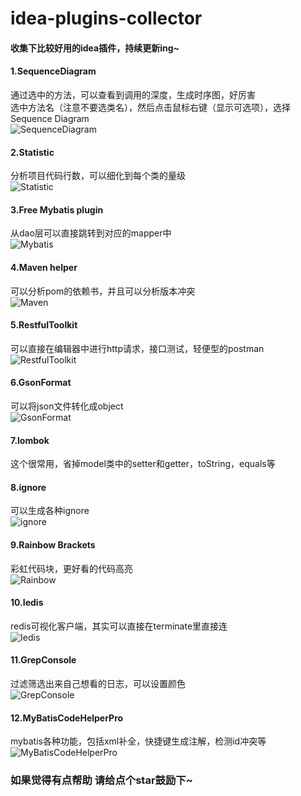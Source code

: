 # idea-plugins-collector
#### 收集下比较好用的idea插件，持续更新ing~
#### 1.SequenceDiagram
通过选中的方法，可以查看到调用的深度，生成时序图，好厉害  
选中方法名（注意不要选类名），然后点击鼠标右键（显示可选项），选择Sequence Diagram  
![SequenceDiagram]()  
#### 2.Statistic
分析项目代码行数，可以细化到每个类的量级  
![Statistic]()  
#### 3.Free Mybatis plugin
从dao层可以直接跳转到对应的mapper中  
![Mybatis]()  
#### 4.Maven helper
可以分析pom的依赖书，并且可以分析版本冲突  
![Maven]()  
#### 5.RestfulToolkit
可以直接在编辑器中进行http请求，接口测试，轻便型的postman  
![RestfulToolkit]()  
#### 6.GsonFormat
可以将json文件转化成object  
![GsonFormat]()  
#### 7.lombok
这个很常用，省掉model类中的setter和getter，toString，equals等  
#### 8.ignore
可以生成各种ignore  
![ignore]()  
#### 9.Rainbow Brackets
彩虹代码块，更好看的代码高亮  
![Rainbow]()  
#### 10.Iedis
redis可视化客户端，其实可以直接在terminate里直接连  
![Iedis]()  
#### 11.GrepConsole
过滤筛选出来自己想看的日志，可以设置颜色  
![GrepConsole]()  
#### 12.MyBatisCodeHelperPro
mybatis各种功能，包括xml补全，快捷键生成注解，检测id冲突等  
![MyBatisCodeHelperPro]()  

### 如果觉得有点帮助 请给点个star鼓励下~
